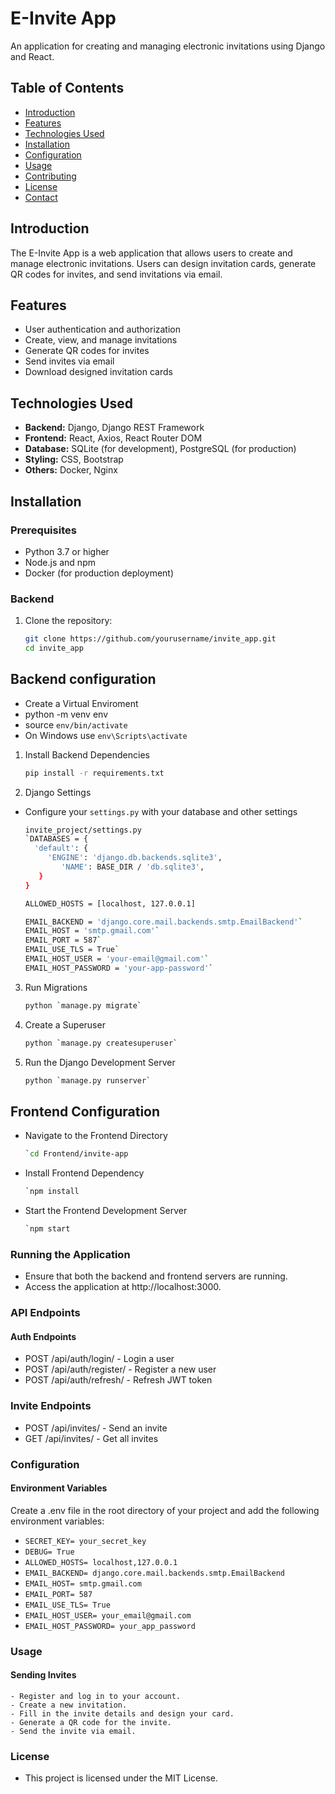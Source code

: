 # E-Invite App

An application for creating and managing electronic invitations using Django and React.

## Table of Contents

- [Introduction](#introduction)
- [Features](#features)
- [Technologies Used](#technologies-used)
- [Installation](#installation)
- [Configuration](#configuration)
- [Usage](#usage)
- [Contributing](#contributing)
- [License](#license)
- [Contact](#contact)

## Introduction

The E-Invite App is a web application that allows users to create and manage electronic invitations. Users can design invitation cards, generate QR codes for invites, and send invitations via email.

## Features

- User authentication and authorization
- Create, view, and manage invitations
- Generate QR codes for invites
- Send invites via email
- Download designed invitation cards

## Technologies Used

- **Backend:** Django, Django REST Framework
- **Frontend:** React, Axios, React Router DOM
- **Database:** SQLite (for development), PostgreSQL (for production)
- **Styling:** CSS, Bootstrap
- **Others:** Docker, Nginx

## Installation

### Prerequisites

- Python 3.7 or higher
- Node.js and npm
- Docker (for production deployment)

### Backend

1. Clone the repository:

   ```sh
   git clone https://github.com/yourusername/invite_app.git
   cd invite_app

## Backend configuration

  - Create a Virtual Enviroment
  - python -m venv env
  - source `env/bin/activate`   
  - On Windows use `env\Scripts\activate`

1. Install Backend Dependencies
   ```sh
   pip install -r requirements.txt

2. Django Settings
  - Configure your `settings.py` with your database and other settings
    ```sh
    invite_project/settings.py
    `DATABASES = {
      'default': {
         'ENGINE': 'django.db.backends.sqlite3',
            'NAME': BASE_DIR / 'db.sqlite3',
       }
    }

    ALLOWED_HOSTS = [localhost, 127.0.0.1]

    EMAIL_BACKEND = 'django.core.mail.backends.smtp.EmailBackend'`
    EMAIL_HOST = 'smtp.gmail.com'`
    EMAIL_PORT = 587`
    EMAIL_USE_TLS = True`
    EMAIL_HOST_USER = 'your-email@gmail.com'`
    EMAIL_HOST_PASSWORD = 'your-app-password'`

3. Run Migrations
   ```sh
   python `manage.py migrate`

4. Create a Superuser
    ```sh 
    python `manage.py createsuperuser`

5. Run the Django Development Server
    ```sh 
    python `manage.py runserver`

## Frontend Configuration

- Navigate to the Frontend Directory
  ```sh
  `cd Frontend/invite-app

- Install Frontend Dependency
  ```sh
  `npm install

- Start the Frontend Development Server
  ```sh
  `npm start

### Running the Application

- Ensure that both the backend and frontend servers are running.
- Access the application at http://localhost:3000.


### API Endpoints

#### Auth Endpoints

- POST /api/auth/login/ - Login a user
- POST /api/auth/register/ - Register a new user
- POST /api/auth/refresh/ - Refresh JWT token

### Invite Endpoints

- POST /api/invites/ - Send an invite
- GET /api/invites/ - Get all invites

### Configuration

#### Environment Variables
   Create a .env file in the root directory of your project and add the following environment variables:
   - `SECRET_KEY= your_secret_key`
   - `DEBUG= True`
   - `ALLOWED_HOSTS= localhost,127.0.0.1`
   - `EMAIL_BACKEND= django.core.mail.backends.smtp.EmailBackend`
   - `EMAIL_HOST= smtp.gmail.com`
   - `EMAIL_PORT= 587`
   - `EMAIL_USE_TLS= True`
   - `EMAIL_HOST_USER= your_email@gmail.com`
   - `EMAIL_HOST_PASSWORD= your_app_password`

### Usage
 #### Sending Invites
    - Register and log in to your account.
    - Create a new invitation.
    - Fill in the invite details and design your card.
    - Generate a QR code for the invite.
    - Send the invite via email.

### License
- This project is licensed under the MIT License.

